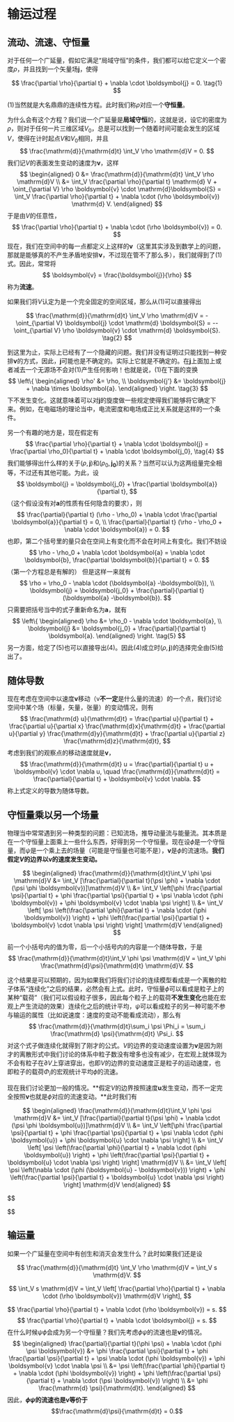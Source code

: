 # 输运过程

## 流动、流速、守恒量

对于任何一个广延量，假如它满足“局域守恒”的条件，我们都可以给它定义一个密度$\rho$，并且找到一个矢量场$\boldsymbol{j}$，使得

$$
\frac{\partial \rho}{\partial t} + \nabla \cdot \boldsymbol{j} = 0. \tag{1} 
$$

(1)当然就是大名鼎鼎的连续性方程。此时我们称$\rho$对应一个**守恒量**。

为什么会有这个方程？我们说一个广延量是**局域守恒**的，这就是说，设它的密度为$\rho$，则对于任何一片三维区域$V_0$，总是可以找到一个随着时间可能会发生的区域$V$，使得在计时起点$V$和$V_0$相同，并且
$$
\frac{\mathrm{d}}{\mathrm{d}t} \int_V \rho \mathrm{d}V = 0.
$$
我们记$V$的表面发生变动的速度为$\boldsymbol{v}$，这样
$$
\begin{aligned}
    0 &= \frac{\mathrm{d}}{\mathrm{d}t} \int_V \rho \mathrm{d}V \\
    &= \int_V \frac{\partial \rho}{\partial t} \mathrm{d} V + \oint_{\partial V} \rho \boldsymbol{v} \cdot \mathrm{d}\boldsymbol{S} = \int_V \frac{\partial \rho}{\partial t} + \nabla \cdot (\rho \boldsymbol{v}) \mathrm{d} V.
\end{aligned}
$$
于是由$V$的任意性，
$$
\frac{\partial \rho}{\partial t} + \nabla \cdot (\rho \boldsymbol{v}) = 0.
$$
现在，我们在空间中的每一点都定义上这样的$\boldsymbol{v}$（这里其实涉及到数学上的问题，那就是能够真的不产生矛盾地安排$\boldsymbol{v}$，不过现在管不了那么多），我们就得到了(1)式。因此，常常将
$$
\boldsymbol{v} = \frac{\boldsymbol{j}}{\rho}
$$
称为**流速**。

如果我们将$V$认定为是一个完全固定的空间区域，那么从(1)可以直接得出

$$
\frac{\mathrm{d}}{\mathrm{d}t} \int_V \rho \mathrm{d}V = -\oint_{\partial V} \boldsymbol{j} \cdot \mathrm{d} \boldsymbol{S} = --\oint_{\partial V} \rho \boldsymbol{v} \cdot \mathrm{d} \boldsymbol{S}. \tag{2}
$$

到这里为止，实际上已经有了一个隐藏的问题。我们并没有证明过只能找到一种安排$\boldsymbol{v}$的方式，因此，$\boldsymbol{j}$可能也是不确定的。实际上它就是不确定的。在$\boldsymbol{j}$上面加上或者减去一个无源场不会对(1)产生任何影响！也就是说，(1)在下面的变换
$$
\left\{
\begin{aligned}
    \rho' &= \rho, \\
    \boldsymbol{j'} &= \boldsymbol{j} + \nabla \times \boldsymbol{a}.  
\end{aligned}
\right.
\tag{3}
$$
下不发生变化。这就意味着可以对$\boldsymbol{j}$的旋度做一些规定使得我们能够将它确定下来。例如，在电磁场的理论当中，电流密度和电场成正比关系就是这样的一个条件。

另一个有趣的地方是，现在假定有
$$
\frac{\partial \rho}{\partial t} + \nabla \cdot \boldsymbol{j} = \frac{\partial \rho_0}{\partial t} + \nabla \cdot \boldsymbol{j_0}, \tag{4}
$$
我们能够得出什么样的关于$(\rho, \boldsymbol{j})$和$(\rho_0, \boldsymbol{j_0})$的关系？当然可以认为这两组量完全相等，不过还有其他可能。为此，设
$$
\boldsymbol{j} = \boldsymbol{j_0} + \frac{\partial \boldsymbol{a}}{\partial t},
$$
（这个假设没有对$\boldsymbol{a}$的性质有任何隐含的要求），则
$$
\frac{\partial}{\partial t} (\rho - \rho_0) + \nabla \cdot \frac{\partial \boldsymbol{a}}{\partial t} = 0, \\
\frac{\partial}{\partial t} (\rho - \rho_0 + \nabla \cdot \boldsymbol{a}) = 0.
$$
也即，第二个括号里的量只会在空间上有变化而不会在时间上有变化。我们不妨设
$$
\rho - \rho_0 + \nabla \cdot \boldsymbol{a} = \nabla \cdot \boldsymbol{b}, \frac{\partial \boldsymbol{b}}{\partial t} = 0.
$$
（第一个方程总是有解的）
但是这样一来就有
$$
\rho = \rho_0 - \nabla \cdot (\boldsymbol{a}  -\boldsymbol{b}), \\
\boldsymbol{j} = \boldsymbol{j_0} + \frac{\partial}{\partial t} (\boldsymbol{a}  -\boldsymbol{b}).
$$
只需要把括号当中的式子重新命名为$\boldsymbol{a}$，就有
$$
\left\{
\begin{aligned}
    \rho &= \rho_0 - \nabla \cdot \boldsymbol{a}, \\
    \boldsymbol{j} &= \boldsymbol{j_0} + \frac{\partial}{\partial t} \boldsymbol{a}.
\end{aligned}
\right.
\tag{5}
$$
另一方面，给定了(5)也可以直接导出(4)。因此(4)成立时$(\rho, \boldsymbol{j})$的选择完全由(5)给出了。

## 随体导数
现在考虑在空间中以速度$\boldsymbol{v}$移动（v**不一定**是什么量的流速）的一个点，我们讨论空间中某个场（标量，矢量，张量）的变动情况，则有
$$
\frac{\mathrm{d} u}{\mathrm{d}t} = \frac{\partial u}{\partial t} + 
\frac{\partial u}{\partial x} \frac{\mathrm{d}x}{\mathrm{d}t} +
\frac{\partial u}{\partial y} \frac{\mathrm{d}y}{\mathrm{d}t} +
\frac{\partial u}{\partial z} \frac{\mathrm{d}z}{\mathrm{d}t},
$$
考虑到我们的观察点的移动速度就是$\boldsymbol{v}$，
$$
\frac{\mathrm{d}}{\mathrm{d}t} u = \frac{\partial}{\partial t} u + \boldsymbol{v} \cdot \nabla u, \quad \frac{\mathrm{d}}{\mathrm{d}t} = \frac{\partial}{\partial t} + \boldsymbol{v} \cdot \nabla.
$$
称上式定义的导数为随体导数。

## 守恒量乘以另一个场量

物理当中常常遇到另一种类型的问题：已知流场，推导动量流与能量流。其本质是在一个守恒量上面乘上一些什么东西，好得到另一个守恒量。现在设$\phi$是一个守恒量，而$\psi$是一个乘上去的场量（可能是守恒量也可能不是），$\boldsymbol{v}$是$\phi$的流速场。**我们假定$V$的边界以$\boldsymbol{v}$的速度发生变动。**

$$
\begin{aligned}
    \frac{\mathrm{d}}{\mathrm{d}t}\int_V \phi \psi \mathrm{d}V &= \int_V [\frac{\partial}{\partial t}(\psi \phi) + \nabla \cdot (\psi \phi \boldsymbol{v})]\mathrm{d}V \\
    &= \int_V \left[\phi \frac{\partial \psi}{\partial t} + \phi \frac{\partial \psi}{\partial t} + \psi \nabla \cdot (\phi \boldsymbol{v}) + \phi \boldsymbol{v} \cdot \nabla \psi \right] \\
    &= \int_V \left[ \psi \left(\frac{\partial \phi}{\partial t} + \nabla \cdot (\phi \boldsymbol{v}) \right) + \phi \left(\frac{\partial \psi}{\partial t} + \boldsymbol{v} \cdot \nabla \psi \right) \right] \mathrm{d}V
\end{aligned}
$$

前一个小括号内的值为零，后一个小括号内的内容是一个随体导数，于是
$$
\frac{\mathrm{d}}{\mathrm{d}t}\int_V \phi \psi \mathrm{d}V = \int_V \phi \frac{\mathrm{d}\psi}{\mathrm{d}t} \mathrm{d}V.
$$

这个结果是可以预期的，因为如果我们将我们讨论的连续模型看成是一个离散的粒子体系“连续化”之后的结果，必然会有上式。此时，守恒量$\phi$可以看成是粒子上的某种“载荷”（我们可以假设粒子很多，因此每个粒子上的载荷**不发生变化**也能在宏观上产生流动的效果）连续化之后的统计平均，$\psi$可以看成粒子的另一种可能不参与输运的属性（比如说速度：速度的变动不能看成流动），那么有
$$
\frac{\mathrm{d}}{\mathrm{d}t}\sum_i \psi \Phi_i = \sum_i \frac{\mathrm{d} \psi}{\mathrm{d}t} \Psi_i.
$$
对这个式子做连续化就得到了刚才的公式。$V$的边界的变动速度设置为$\boldsymbol{v}$是因为刚才的离散形式中我们讨论的体系中粒子数没有增多也没有减少，在宏观上就体现为不会有粒子在$\partial V$上穿进穿出，也即$V$的边界的变动速度正是粒子的运动速度，也即粒子的载荷$\Phi_i$的宏观统计平均$\phi$的流速。

现在我们讨论更加一般的情况。**假定$V$的边界按照速度$\boldsymbol{u}$发生变动，而不一定完全按照$\boldsymbol{v}$也就是$\phi$对应的流速变动。**此时我们有

$$
\begin{aligned}
    \frac{\mathrm{d}}{\mathrm{d}t}\int_V \phi \psi \mathrm{d}V &= \int_V [\frac{\partial}{\partial t}(\psi \phi) + \nabla \cdot (\psi \phi \boldsymbol{u})]\mathrm{d}V \\
    &= \int_V \left[\phi \frac{\partial \psi}{\partial t} + \phi \frac{\partial \psi}{\partial t} + \psi \nabla \cdot (\phi \boldsymbol{u}) + \phi \boldsymbol{u} \cdot \nabla \psi \right] \\
    &= \int_V \left[ \psi \left(\frac{\partial \phi}{\partial t} + \nabla \cdot (\phi \boldsymbol{u}) \right) + \phi \left(\frac{\partial \psi}{\partial t} + \boldsymbol{u} \cdot \nabla \psi \right) \right] \mathrm{d}V \\
    &= \int_V \left[ \psi \left(\nabla \cdot (\phi (\boldsymbol{u} - \boldsymbol{v})) \right) + \phi \left(\frac{\partial \psi}{\partial t} + \boldsymbol{u} \cdot \nabla \psi \right) \right] \mathrm{d}V
\end{aligned}
$$

$$

$$

## 输运量

如果一个广延量在空间中有创生和消灭会发生什么？此时如果我们还是设

$$
\frac{\mathrm{d}}{\mathrm{d}t} \int_V \rho \mathrm{d}V = \int_V s \mathrm{d}V.
$$

$$
\int_V s \mathrm{d}V = \int_V \left[ \frac{\partial \rho}{\partial t} + \nabla \cdot (\rho \boldsymbol{v}) \mathrm{d}V \right],
$$

$$
\frac{\partial \rho}{\partial t} + \nabla \cdot (\rho \boldsymbol{v}) = s.
$$
$$
\frac{\partial \rho}{\partial t} + \nabla \cdot \boldsymbol{j} = s.
$$
在什么时候$\psi \phi$会成为另一个守恒量？我们先考虑$\phi \psi$的流速也是$\boldsymbol{v}$的情况。
$$
\begin{aligned}
    \frac{\partial}{\partial t}(\phi \psi) + \nabla \cdot (\phi \psi \boldsymbol{v}) &= \phi \frac{\partial \psi}{\partial t} + \phi \frac{\partial \psi}{\partial t} + \psi \nabla \cdot (\phi \boldsymbol{v}) + \phi \boldsymbol{v} \cdot \nabla \psi \\
    &= \psi \left(\frac{\partial \phi}{\partial t} + \nabla \cdot (\phi \boldsymbol{v}) \right) + \phi \left(\frac{\partial \psi}{\partial t} + \nabla \cdot (\psi \boldsymbol{v}) \right) \\
    &= \phi \frac{\mathrm{d} \psi}{\mathrm{d}t}.
\end{aligned} 
$$
因此，**$\phi \psi$的流速也是$\boldsymbol{v}$等价于**
$$\frac{\mathrm{d}\psi}{\mathrm{d}t} = 0.$$